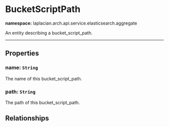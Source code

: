

# **BucketScriptPath**
**namespace:** laplacian.arch.api.service.elasticsearch.aggregate

An entity describing a bucket_script_path.



---

## Properties

### name: `String`
The name of this bucket_script_path.

### path: `String`
The path of this bucket_script_path.

## Relationships
